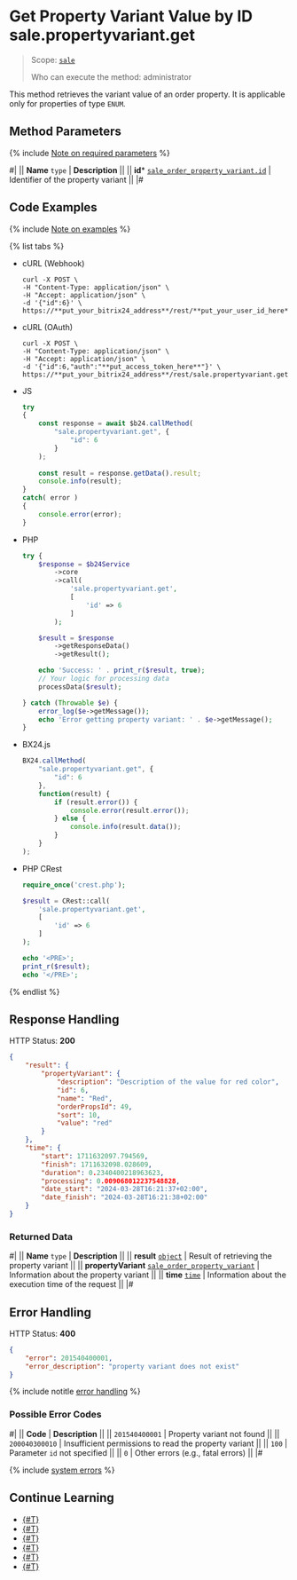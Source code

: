 # Get Property Variant Value by ID sale.propertyvariant.get

> Scope: [`sale`](../../scopes/permissions.md)
>
> Who can execute the method: administrator

This method retrieves the variant value of an order property. It is applicable only for properties of type `ENUM`.

## Method Parameters

{% include [Note on required parameters](../../../_includes/required.md) %}

#|
|| **Name**
`type` | **Description** ||
|| **id***
[`sale_order_property_variant.id`](../data-types.md) | Identifier of the property variant ||
|#

## Code Examples

{% include [Note on examples](../../../_includes/examples.md) %}

{% list tabs %}

- cURL (Webhook)

    ```http
    curl -X POST \
    -H "Content-Type: application/json" \
    -H "Accept: application/json" \
    -d '{"id":6}' \
    https://**put_your_bitrix24_address**/rest/**put_your_user_id_here**/**put_your_webhook_here**/sale.propertyvariant.get
    ```

- cURL (OAuth)

    ```http
    curl -X POST \
    -H "Content-Type: application/json" \
    -H "Accept: application/json" \
    -d '{"id":6,"auth":"**put_access_token_here**"}' \
    https://**put_your_bitrix24_address**/rest/sale.propertyvariant.get
    ```

- JS

    ```js
    try
    {
    	const response = await $b24.callMethod(
    		"sale.propertyvariant.get", {
    			"id": 6
    		}
    	);
    	
    	const result = response.getData().result;
    	console.info(result);
    }
    catch( error )
    {
    	console.error(error);
    }
    ```

- PHP

    ```php
    try {
        $response = $b24Service
            ->core
            ->call(
                'sale.propertyvariant.get',
                [
                    'id' => 6
                ]
            );
    
        $result = $response
            ->getResponseData()
            ->getResult();
    
        echo 'Success: ' . print_r($result, true);
        // Your logic for processing data
        processData($result);
    
    } catch (Throwable $e) {
        error_log($e->getMessage());
        echo 'Error getting property variant: ' . $e->getMessage();
    }
    ```

- BX24.js

    ```js
    BX24.callMethod(
        "sale.propertyvariant.get", {
            "id": 6
        },
        function(result) {
            if (result.error()) {
                console.error(result.error());
            } else {
                console.info(result.data());
            }
        }
    );
    ```

- PHP CRest

    ```php
    require_once('crest.php');

    $result = CRest::call(
        'sale.propertyvariant.get',
        [
            'id' => 6
        ]
    );

    echo '<PRE>';
    print_r($result);
    echo '</PRE>';
    ```

{% endlist %}

## Response Handling

HTTP Status: **200**

```json
{
    "result": {
        "propertyVariant": {
            "description": "Description of the value for red color",
            "id": 6,
            "name": "Red",
            "orderPropsId": 49,
            "sort": 10,
            "value": "red"
        }
    },
    "time": {
        "start": 1711632097.794569,
        "finish": 1711632098.028609,
        "duration": 0.2340400218963623,
        "processing": 0.009068012237548828,
        "date_start": "2024-03-28T16:21:37+02:00",
        "date_finish": "2024-03-28T16:21:38+02:00"
    }
}
```

### Returned Data

#|
|| **Name**
`type` | **Description** ||
|| **result**
[`object`](../../data-types.md) | Result of retrieving the property variant ||
|| **propertyVariant**
[`sale_order_property_variant`](../data-types.md) | Information about the property variant ||
|| **time**
[`time`](../../data-types.md) | Information about the execution time of the request ||
|#

## Error Handling

HTTP Status: **400**

```json
{
    "error": 201540400001,
    "error_description": "property variant does not exist"
}
```

{% include notitle [error handling](../../../_includes/error-info.md) %}

### Possible Error Codes

#|
|| **Code** | **Description** ||
|| `201540400001` | Property variant not found ||
|| `200040300010` | Insufficient permissions to read the property variant ||
|| `100` | Parameter `id` not specified ||
|| `0` | Other errors (e.g., fatal errors) ||
|#

{% include [system errors](../../../_includes/system-errors.md) %}

## Continue Learning

- [{#T}](./index.md)
- [{#T}](./sale-property-variant-add.md)
- [{#T}](./sale-property-variant-update.md)
- [{#T}](./sale-property-variant-list.md)
- [{#T}](./sale-property-variant-delete.md)
- [{#T}](./sale-property-variant-get-fields.md)